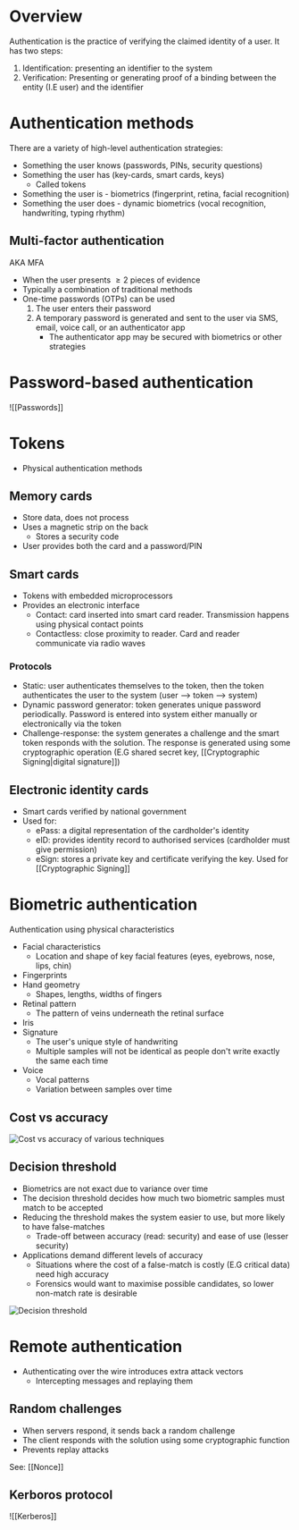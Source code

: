 # Overview
Authentication is the practice of verifying the claimed identity of a user. It has two steps:
1. Identification: presenting an identifier to the system
2. Verification: Presenting or generating proof of a binding between the entity (I.E user) and the identifier

# Authentication methods
There are a variety of high-level authentication strategies:
- Something the user knows (passwords, PINs, security questions)
- Something the user has (key-cards, smart cards, keys)
	- Called tokens
- Something the user is - biometrics (fingerprint, retina, facial recognition)
- Something the user does - dynamic biometrics (vocal recognition, handwriting, typing rhythm)

## Multi-factor authentication
AKA MFA

- When the user presents $\ge 2$ pieces of evidence
- Typically a combination of traditional methods
- One-time passwords (OTPs) can be used
	1. The user enters their password
	2. A temporary password is generated and sent to the user via SMS, email, voice call, or an authenticator app
		- The authenticator app may be secured with biometrics or other strategies

# Password-based authentication
![[Passwords]]
# Tokens
- Physical authentication methods

## Memory cards
- Store data, does not process
- Uses a magnetic strip on the back
	- Stores a security code
- User provides both the card and a password/PIN

## Smart cards
- Tokens with embedded microprocessors
- Provides an electronic interface
	- Contact: card inserted into smart card reader. Transmission happens using physical contact points
	- Contactless: close proximity to reader. Card and reader communicate via radio waves

### Protocols
- Static: user authenticates themselves to the token, then the token authenticates the user to the system (user --> token --> system)
- Dynamic password generator: token generates unique password periodically. Password is entered into system either manually or electronically via the token
- Challenge-response: the system generates a challenge and the smart token responds with the solution. The response is generated using some cryptographic operation (E.G shared secret key, [[Cryptographic Signing|digital signature]])

## Electronic identity cards
- Smart cards verified by national government
- Used for:
	- ePass: a digital representation of the cardholder's identity
	- eID: provides identity record to authorised services (cardholder must give permission)
	- eSign: stores a private key and certificate verifying the key. Used for [[Cryptographic Signing]]

# Biometric authentication
Authentication using physical characteristics

- Facial characteristics
	- Location and shape of key facial features (eyes, eyebrows, nose, lips, chin)
- Fingerprints
- Hand geometry
	- Shapes, lengths, widths of fingers
- Retinal pattern
	- The pattern of veins underneath the retinal surface
- Iris
- Signature
	- The user's unique style of handwriting
	- Multiple samples will not be identical as people don't write exactly the same each time
- Voice
	- Vocal patterns
	- Variation between samples over time

## Cost vs accuracy

![Cost vs accuracy of various techniques](https://slideplayer.com/slide/17625589/105/images/31/Figure+3.7+gives+a+rough+indication+of+the+relative+cost+and+accuracy+of+these.jpg)

## Decision threshold
- Biometrics are not exact due to variance over time
- The decision threshold decides how much two biometric samples must match to be accepted
- Reducing the threshold makes the system easier to use, but more likely to have false-matches
	- Trade-off between accuracy (read: security) and ease of use (lesser security)
- Applications demand different levels of accuracy
	- Situations where the cost of a false-match is costly (E.G critical data) need high accuracy
	- Forensics would want to maximise possible candidates, so lower non-match rate is desirable

![Decision threshold](https://www.researchgate.net/publication/269588602/figure/fig1/AS:411237537075203@1475058078006/The-genuine-and-impostor-score-distributions-for-a-typical-biometric-matcher.png)

# Remote authentication
- Authenticating over the wire introduces extra attack vectors
	- Intercepting messages and replaying them

## Random challenges
- When servers respond, it sends back a random challenge
- The client responds with the solution using some cryptographic function
- Prevents replay attacks

See: [[Nonce]]

## Kerboros protocol
![[Kerberos]]